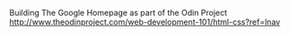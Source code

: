 Building The Google Homepage as part of the Odin Project http://www.theodinproject.com/web-development-101/html-css?ref=lnav
